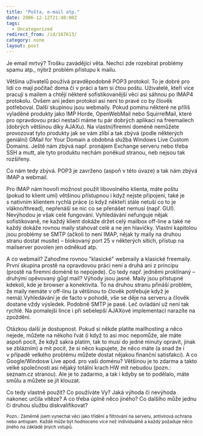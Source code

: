 ```yaml
---
title: "Pošta, e-mail atp."
date: 2006-12-12T21:40:00Z
tags:
  - Uncategorized
redirect_from: /id/167613/
category: none
layout: post
---
```

Je email mrtvý? Trošku zavádějící věta. Nechci zde rozebírat problémy spamu atp., nýbrž problém přístupu k mailu.

Většina uživatelů používá pravděpodobně POP3 protokol. To je dobré pro lidi co mají počítač doma či v práci a tam si čtou poštu. Uživatelé, kteří více pracují s mailem a chtějí některé sofistikovanější věci asi sáhnou po IMAP4 protokolu. Ovšem ani jeden protokol asi není to pravé co by člověk potřeboval. Další skupinou jsou webmaily. Pokud pominu některé ne příliš vyladěné produkty jako IMP Horde, OpenWebMail nebo SquirrelMail, které pro opravdovou práci nestačí máme tu pár dobrých aplikací na freemailech (dobrých většinou díky AJAXu). Na vlastní/firemní doméně nemůžete provozovat tyto produkty jak se vám zlíbí a tak zbývá (podle některých geniální) GMail for Your Domain a obdobná služba Windows Live Custom Domains. Ještě nám zbývá např. pronájem Exchange serveru nebo třeba SSH a mutt, ale tyto produktu nechám poněkud stranou, neb nejsou tak rozšířeny.

Co nám tedy zbývá. POP3 je zavrženo (aspoň v této úvaze) a tak nám zbývá IMAP a webmail.

Pro IMAP nám hovoří možnost použít libovolného klienta, máte poštu (pokud to klient umí) většinou přístupnou i když nejste připojeni, také je s nativním klientem rychlá práce (o když někteří stále netuší co to je vlákno/thread), nepřenáší se nic co se přenášet nemusí (např. GUI). Nevýhodou je však celé fungování. Vyhledávání nefunguje nějak sofistikovaně, ne každý klient dokáže držet celý mailbox off-line a také ne každý dokáže rovnou maily stahovat celé a ne jen hlavičky. Vlastní kapitolou jsou problémy se SMTP (ačkoli to není IMAP, nějak ty maily na druhou stranu dostat musíte) – blokovaný port 25 v některých sítích, přístup na mailserver povolen jen odněkud atp.

A co webmail? Zahoďme rovnou "klasické" webmaily a klasické freemaily. První skupina prostě na opravdovou práci není a druhá ani z principu (prostě na firemní doméně to nepojede). Co tedy např. jedněmi proklínaný – druhými opěvovaný gůgl mail? Výhody jsou jasné. Maily jsou přístupné kdekoli, kde je browser a konektivita. To na druhou stranu přináší problém, že maily nemáte v off-linu (a většinou to člověk potřebuje když je nemá).Vyhledávání je de facto v pohodě, vše se děje na serveru a člověk dostane vždy výsledek. Podobně SMTP je pasé. Leč ovládání už není tak rychlé. Na pomalejší lince i při sebelepší AJAXové implementaci narazíte na zpoždění.

Otázkou další je dostupnost. Pokud si někde platíte mailhosting a něco nejede, můžete na někoho řvát (i když to asi moc nepomůže, ale máte aspoň pocit, že když sakra platím, tak to musí do jedné minuty opravit, jinak se zblázním) a mít pocit, že si něco kupujete, že něco máte (a snad že i v případě velkého problému můžete dostat nějakou finanční satisfakci). A co Google/Windosw Live apod. pro vaši doménu? Většinou je to zdarma a takto velké společnosti asi nějaký totální krach HW mít nebudou (pozn.: seznam.cz stranou). Ale je to zadarmo, a tak i kdyby se to podělalo, máte smůlu a můžete se jít klouzat.

Co tedy vlastně použít? Co používáte Vy? Jaká výhoda či nevýhoda nakonec určila vítěze? A co třeba úplně něco jiného? Co dalšího může jednu či druhou službu diskvalifikovat?

<small>Pozn.: Záměrně jsem vynechal věci jako třídění a filtrování na serveru, antivirová ochrana nebo antispam. Každé může být hodnoceno více než individuálně a každý požaduje něco jiného na základě jiných vstupů.</small>
